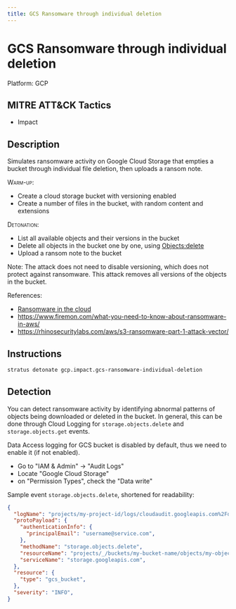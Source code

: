 ```yaml
---
title: GCS Ransomware through individual deletion
---
```


# GCS Ransomware through individual deletion 




Platform: GCP

## MITRE ATT&CK Tactics


- Impact 

## Description


Simulates ransomware activity on Google Cloud Storage that empties a bucket through individual file deletion, then uploads a ransom note.

<span style="font-variant: small-caps;">Warm-up</span>: 

- Create a cloud storage bucket with versioning enabled
- Create a number of files in the bucket, with random content and extensions

<span style="font-variant: small-caps;">Detonation</span>:

- List all available objects and their versions in the bucket
- Delete all objects in the bucket one by one, using [Objects:delete](https://cloud.google.com/storage/docs/json_api/v1/objects/delete)
- Upload a ransom note to the bucket

Note: The attack does not need to disable versioning, which does not protect against ransomware. This attack removes all versions of the objects in the bucket.

References:

- [Ransomware in the cloud](https://invictus-ir.medium.com/ransomware-in-the-cloud-7f14805bbe82)
- https://www.firemon.com/what-you-need-to-know-about-ransomware-in-aws/
- https://rhinosecuritylabs.com/aws/s3-ransomware-part-1-attack-vector/


## Instructions

```bash title="Detonate with Stratus Red Team"
stratus detonate gcp.impact.gcs-ransomware-individual-deletion
```

## Detection

You can detect ransomware activity by identifying abnormal patterns of objects being downloaded or deleted in the bucket.
In general, this can be done through Cloud Logging for `storage.objects.delete` and `storage.objects.get` events. 

Data Access logging for GCS bucket is disabled by default, thus we need to enable it (if not enabled).

- Go to "IAM & Admin" -> "Audit Logs"
- Locate "Google Cloud Storage"
- on "Permission Types", check the "Data write"

Sample event <code>storage.objects.delete</code>, shortened for readability:

```json
{
  "logName": "projects/my-project-id/logs/cloudaudit.googleapis.com%2Fdata_access",
  "protoPayload": {
    "authenticationInfo": {
      "principalEmail": "username@service.com",
    },
    "methodName": "storage.objects.delete",
    "resourceName": "projects/_/buckets/my-bucket-name/objects/my-object-name.extension",
    "serviceName": "storage.googleapis.com",
  },
  "resource": {
    "type": "gcs_bucket",
  },
  "severity": "INFO",
}
```